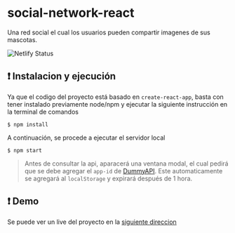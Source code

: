 # social-network-react
Una red social el cual los usuarios pueden compartir imagenes de sus mascotas.

<img src="https://api.netlify.com/api/v1/badges/a52a7b66-33da-48e7-8e55-7d3ba13d3050/deploy-status" alt="Netlify Status" />

## ❗️ Instalacion y ejecución
Ya que el codigo del proyecto está basado en `create-react-app`, basta con 
tener instalado previamente node/npm y ejecutar la siguiente instrucción en la terminal de comandos
```
$ npm install 
```

A continuación, se procede a ejecutar el servidor local 
```
$ npm start
```

> Antes de consultar la api, aparacerá una ventana modal, 
> el cual pedirá que se debe agregar el `app-id` 
> de <a href="https://dummyapi.io/">DummyAPI</a>. Este automaticamente se agregará al 
> `localStorage` y expirará después de 1 hora.

## ❗️ Demo
Se puede ver un live del proyecto en la <a href="https://wizardly-hamilton-9b427e.netlify.app" target="_blank">siguiente direccion</a>

